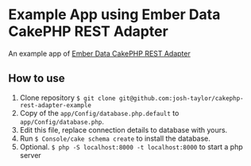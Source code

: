 # Example App using Ember Data CakePHP REST Adapter

An example app of [Ember Data CakePHP REST Adapter](https://github.com/josh-taylor/ember-data-cakephp-rest-adapter)

## How to use

1. Clone repository `$ git clone git@github.com:josh-taylor/cakephp-rest-adapter-example`
2. Copy of the `app/Config/database.php.default` to `app/Config/database.php`.
3. Edit this file, replace connection details to database with yours.
4. Run `$ Console/cake schema create` to install the database.
5. Optional. `$ php -S localhost:8000 -t localhost:8000` to start a php server
